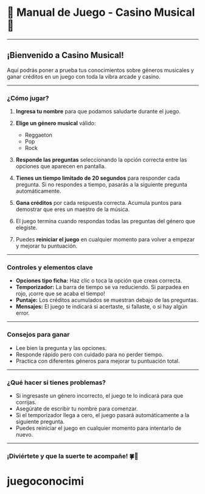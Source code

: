 
# 🎲 Manual de Juego - Casino Musical 🎲

---

## ¡Bienvenido a Casino Musical!

Aquí podrás poner a prueba tus conocimientos sobre géneros musicales y ganar créditos en un juego con toda la vibra arcade y casino.

---

### ¿Cómo jugar?

1. **Ingresa tu nombre** para que podamos saludarte durante el juego.

2. **Elige un género musical** válido:

   * Reggaeton
   * Pop
   * Rock

3. **Responde las preguntas** seleccionando la opción correcta entre las opciones que aparecen en pantalla.

4. **Tienes un tiempo limitado de 20 segundos** para responder cada pregunta. Si no respondes a tiempo, pasarás a la siguiente pregunta automáticamente.

5. **Gana créditos** por cada respuesta correcta. Acumula puntos para demostrar que eres un maestro de la música.

6. El juego termina cuando respondas todas las preguntas del género que elegiste.

7. Puedes **reiniciar el juego** en cualquier momento para volver a empezar y mejorar tu puntuación.

---

### Controles y elementos clave

* **Opciones tipo ficha:** Haz clic o toca la opción que creas correcta.
* **Temporizador:** La barra de tiempo se va reduciendo. Si parpadea en rojo, ¡corre que se acaba el tiempo!
* **Puntaje:** Los créditos acumulados se muestran debajo de las preguntas.
* **Mensajes:** El juego te indicará si acertaste, si fallaste, o si hay algún error.

---

### Consejos para ganar

* Lee bien la pregunta y las opciones.
* Responde rápido pero con cuidado para no perder tiempo.
* Practica con diferentes géneros para mejorar tu puntuación total.

---

### ¿Qué hacer si tienes problemas?

* Si ingresaste un género incorrecto, el juego te lo indicará para que corrijas.
* Asegúrate de escribir tu nombre para comenzar.
* Si el temporizador llega a cero, el juego pasará automáticamente a la siguiente pregunta.
* Puedes reiniciar el juego en cualquier momento para intentarlo de nuevo.

---

### ¡Diviértete y que la suerte te acompañe! 🍀🎰

# juegoconocimi

